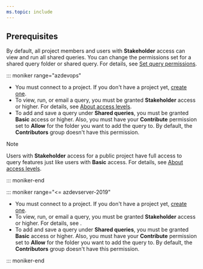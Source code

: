 ```yaml
---
ms.topic: include
---
```



## Prerequisites

By default, all project members and users with **Stakeholder** access can view and run all shared queries. You can change the permissions set for a shared query folder or shared query. For details, see [Set query permissions](/azure/devops/boards/queries/set-query-permissions).  

::: moniker range="azdevops"

* You must connect to a project. If you don't have a project yet, [create one](/azure/devops/boards/get-started/sign-up-invite-teammates). 
* To view, run, or email a query, you must be granted **Stakeholder** access or higher. For details, see [About access levels](/azure/devops/organizations/security/access-levels).
* To add and save a query under **Shared queries**, you must be granted **Basic** access or higher. Also, you must have your **Contribute** permission set to **Allow** for the folder you want to add the query to. By default, the **Contributors** group doesn't have this permission. 


> [!NOTE]  
> Users with **Stakeholder** access for a public project have full access to query features just like users with **Basic** access. For details, see [About access levels](/azure/devops/organizations/security/access-levels).

::: moniker-end

::: moniker range="<= azdevserver-2019"

* You must connect to a project. If you don't have a project yet, [create one](/azure/devops/organizations/projects/create-project).
* To view, run, or email a query, you must be granted **Stakeholder** access or higher. For details, see .
* To add and save a query under **Shared queries**, you must be granted **Basic** access or higher. Also, you must have your **Contribute** permission set to **Allow** for the folder you want to add the query to. By default, the **Contributors** group doesn't have this permission. 


::: moniker-end 








